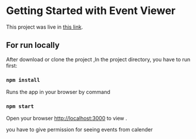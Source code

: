 # Getting Started with Event Viewer

This project was live in [this link](https://github.com/facebook/create-react-app).

## For run locally

After download or clone the project ,In the project directory, you have to run first:

### `npm install`

Runs the app in your browser by command

### `npm start`

Open your browser [http://localhost:3000](http://localhost:3000) to view .

you have to give permission for seeing events from calender
